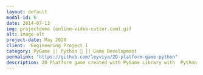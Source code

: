 ```yaml
---
layout: default
modal-id: 6
date: 2014-07-13
img: projectdemo (online-video-cutter.com).gif
alt: image-alt
project-date: May 2020
client:  Engineering Project I
category: PyGame || Python 🐍 || Game Development 
permalink: "https://github.com/leyviya/2D-platform-game-python"
description: 2D Platform game created with PyGame Library with  Python. The output is a playable breakout game that I’ve written from start to stop using Python together with PyGame. You can see the project demo, source code and all the related documents related the game from the link below - https://github.com/leyviya/2D-platform-game-python
---
```


